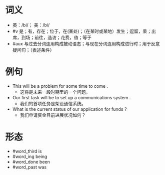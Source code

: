 # 词义
- 英：/bi/； 美：/bi/
- #v 是；有，存在；位于，在(某处)；（在某时或某地）发生；逗留，呆；出席，到场；前往，造访；花费，值；等于
- #aux 与过去分词连用构成被动语态；与现在分词连用构成进行时；用于反意疑问句；（表述条件）
# 例句
- This will be a problem for some time to come .
	- 这将是未来一段时期里的一个问题。
- Our first task will be to set up a communications system .
	- 我们的首项任务是架设通信系统。
- What is the current status of our application for funds ?
	- 我们申请资金目前进展状况如何？
# 形态
- #word_third is
- #word_ing being
- #word_done been
- #word_past was
